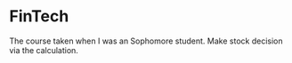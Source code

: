 # FinTech
The course taken when I was an Sophomore student.
Make stock decision via the calculation.
